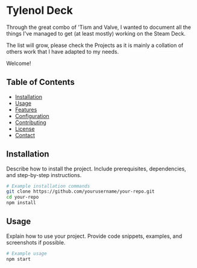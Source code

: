 # Tylenol Deck

Through the great combo of 'Tism and Valve, I wanted to document all the things I've managed to get (at least mostly) working on the Steam Deck. 

The list will grow, please check the Projects as it is mainly a collation of others work that I have adapted to my needs. 

Welcome! 

## Table of Contents

- [Installation](#installation)
- [Usage](#usage)
- [Features](#features)
- [Configuration](#configuration)
- [Contributing](#contributing)
- [License](#license)
- [Contact](#contact)

## Installation

Describe how to install the project. Include prerequisites, dependencies, and step-by-step instructions.

```bash
# Example installation commands
git clone https://github.com/yourusername/your-repo.git
cd your-repo
npm install
```

## Usage

Explain how to use your project. Provide code snippets, examples, and screenshots if possible.

```bash
# Example usage
npm start
```
